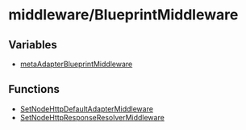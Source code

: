 # middleware/BlueprintMiddleware

## Variables

- [metaAdapterBlueprintMiddleware](variables/metaAdapterBlueprintMiddleware.md)

## Functions

- [SetNodeHttpDefaultAdapterMiddleware](functions/SetNodeHttpDefaultAdapterMiddleware.md)
- [SetNodeHttpResponseResolverMiddleware](functions/SetNodeHttpResponseResolverMiddleware.md)
